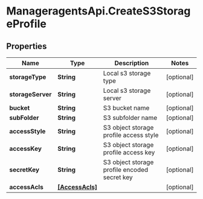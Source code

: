 # ManageragentsApi.CreateS3StorageProfile

## Properties
Name | Type | Description | Notes
------------ | ------------- | ------------- | -------------
**storageType** | **String** | Local s3 storage type | [optional] 
**storageServer** | **String** | Local s3 storage server | [optional] 
**bucket** | **String** | S3 bucket name | [optional] 
**subFolder** | **String** | S3 subfolder name | [optional] 
**accessStyle** | **String** | S3 object storage profile access style | [optional] 
**accessKey** | **String** | S3 object storage profile access key | [optional] 
**secretKey** | **String** | S3 object storage profile encoded secret key | [optional] 
**accessAcls** | [**[AccessAcls]**](AccessAcls.md) |  | [optional] 


